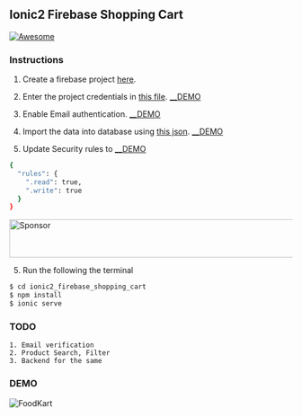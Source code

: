 ## Ionic2 Firebase Shopping Cart
[![Awesome](https://cdn.rawgit.com/sindresorhus/awesome/d7305f38d29fed78fa85652e3a63e154dd8e8829/media/badge.svg)](https://github.com/arjunsk/ionic-firebase-shopping-cart)

### Instructions

1. Create a firebase project [here](https://console.firebase.google.com/).

2. Enter the project credentials in [this file](/src/app/app.module.ts). [__DEMO](/DEMO/demo_firebase_cred.png)

3. Enable Email authentication. [__DEMO](/DEMO/demo_email_auth.png)

4. Import the data into database using [this json](/FIREBASE_DATA/dekene-export.json). [__DEMO](/DEMO/demo_import_json.png)

5. Update Security rules to [__DEMO](/DEMO/demo_database_rules.png)
```bash
{
  "rules": {
   	".read": true,
  	".write": true
  }
}
```

<a target='_blank' rel='nofollow' href='https://app.codesponsor.io/link/kpPTfcZs2AmDLYbvJ42HTnR3/arjunsk/ionic2_firebase_shopping_cart'>
  <img alt='Sponsor' width='888' height='68' src='https://app.codesponsor.io/embed/kpPTfcZs2AmDLYbvJ42HTnR3/arjunsk/ionic2_firebase_shopping_cart.svg' />
</a>

5. Run the following the terminal

```bash
$ cd ionic2_firebase_shopping_cart
$ npm install 
$ ionic serve
```
### TODO

    1. Email verification
    2. Product Search, Filter
    3. Backend for the same


### DEMO
![FoodKart ](/DEMO/ionic2_shopping_cart.gif)

